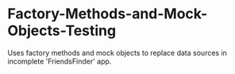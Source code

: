# Factory-Methods-and-Mock-Objects-Testing
Uses factory methods and mock objects to replace data sources in incomplete 'FriendsFinder' app.
